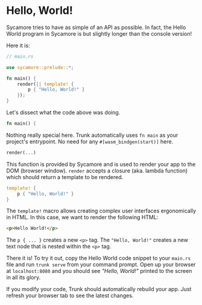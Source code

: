 # Hello, World!

Sycamore tries to have as simple of an API as possible. In fact, the Hello World program in Sycamore is but slightly longer than the console version!

Here it is:

```rust
// main.rs

use sycamore::prelude::*;

fn main() {
    render(|| template! {
        p { "Hello, World!" }
    });
}
```

Let's dissect what the code above was doing.

```rust
fn main() {
```

Nothing really special here. Trunk automatically uses `fn main` as your project's entrypoint. No need for any `#[wasm_bindgen(start)]` here.

```rust
render(...)
```

This function is provided by Sycamore and is used to render your app to the DOM (browser window). `render` accepts a closure (aka. lambda function) which should return a template to be rendered.

```rust
template! {
    p { "Hello, World!" }
}
```

The `template!` macro allows creating complex user interfaces ergonomically in HTML. In this case, we want to render the following HTML:

```html
<p>Hello World!</p>
```

The `p { ... }` creates a new `<p>` tag. The `"Hello, World!"` creates a new text node that is nested within the `<p>` tag.

There it is! To try it out, copy the Hello World code snippet to your `main.rs` file and run `trunk serve` from your command prompt. Open up your browser at `localhost:8080` and you should see _"Hello, World!"_ printed to the screen in all its glory.

If you modify your code, Trunk should automatically rebuild your app. Just refresh your browser tab to see the latest changes.
